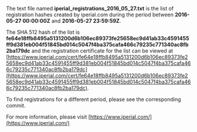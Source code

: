 The text file named **iperial_registrations_2016_05_27.txt** is the list of registration hashes created by iperial.com during the period between **2016-05-27 00:00:00Z** and **2016-05-27 23:59:59Z**.

The SHA 512 hash of the list is **fe64e18ffb8495a5131200d6b106ec89373fe25658ec9d41ab33c4591455ff9d381eb004f51845bd014c5047f4ba375cafa466c79235c771340ac8fb2ba179dc** and the registration certificate for the list can be viewed at [https://www.iperial.com/cert/fe64e18ffb8495a5131200d6b106ec89373fe25658ec9d41ab33c4591455ff9d381eb004f51845bd014c5047f4ba375cafa466c79235c771340ac8fb2ba179dc](https://www.iperial.com/cert/fe64e18ffb8495a5131200d6b106ec89373fe25658ec9d41ab33c4591455ff9d381eb004f51845bd014c5047f4ba375cafa466c79235c771340ac8fb2ba179dc).

To find registrations for a different period, please see the corresponding commit.

For more information, please visit [https://www.iperial.com/](https://www.iperial.com/)

